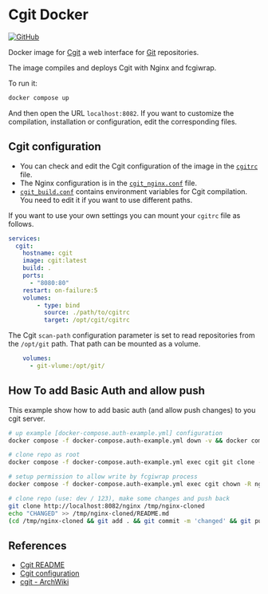 # Cgit Docker

[![GitHub](https://img.shields.io/github/license/LuqueDaniel/cgit-docker?style=flat-square)](https://github.com/LuqueDaniel/cgit-docker/blob/main/LICENSE)

Docker image for [Cgit](https://git.zx2c4.com/cgit/about/) a web interface for [Git](https://git-scm.com/) repositories.

The image compiles and deploys Cgit with Nginx and fcgiwrap.

To run it:

```bash
docker compose up
```

And then open the URL `localhost:8082`. If you want to customize the compilation, installation or configuration, edit the corresponding files.

## Cgit configuration

* You can check and edit the Cgit configuration of the image in the [`cgitrc`](https://github.com/LuqueDaniel/cgit-docker/blob/main/cgitrc) file.
* The Nginx configuration is in the [`cgit_nginx.conf`](https://github.com/LuqueDaniel/cgit-docker/blob/main/) file.
* [`cgit_build.conf`](https://github.com/LuqueDaniel/cgit-docker/blob/main/cgit_build.conf) contains environment variables for Cgit compilation. You need to edit it if you want to use different paths.

If you want to use your own settings you can mount your `cgitrc` file as follows.

```yml
services:
  cgit:
    hostname: cgit
    image: cgit:latest
    build: .
    ports:
      - "8080:80"
    restart: on-failure:5
    volumes:
        - type: bind
          source: ./path/to/cgitrc
          target: /opt/cgit/cgitrc
```

The Cgit `scan-path` configuration parameter is set to read repositories from the `/opt/git` path. That path can be mounted as a volume.

```yml
    volumes:
      - git-vlume:/opt/git/
```

## How To add Basic Auth and allow push

This example show how to add basic auth (and allow push changes) to you cgit server.

```sh
# up example [docker-compose.auth-example.yml] configuration
docker compose -f docker-compose.auth-example.yml down -v && docker compose -f docker-compose.auth-example.yml up --build

# clone repo as root
docker compose -f docker-compose.auth-example.yml exec cgit git clone --bare https://github.com/nginx/nginx.git /opt/git/nginx.git

# setup permission to allow write by fcgiwrap process
docker compose -f docker-compose.auth-example.yml exec cgit chown -R nginx:nginx /opt/git/nginx.git

# clone repo (use: dev / 123), make some changes and push back
git clone http://localhost:8082/nginx /tmp/nginx-cloned
echo "CHANGED" >> /tmp/nginx-cloned/README.md
(cd /tmp/nginx-cloned && git add . && git commit -m 'changed' && git push)
```

## References

* [Cgit README](https://git.zx2c4.com/cgit/tree/README)
* [Cgit configuration](https://git.zx2c4.com/cgit/tree/cgitrc.5.txt)
* [cgit - ArchWiki](https://wiki.archlinux.org/title/Cgit)
